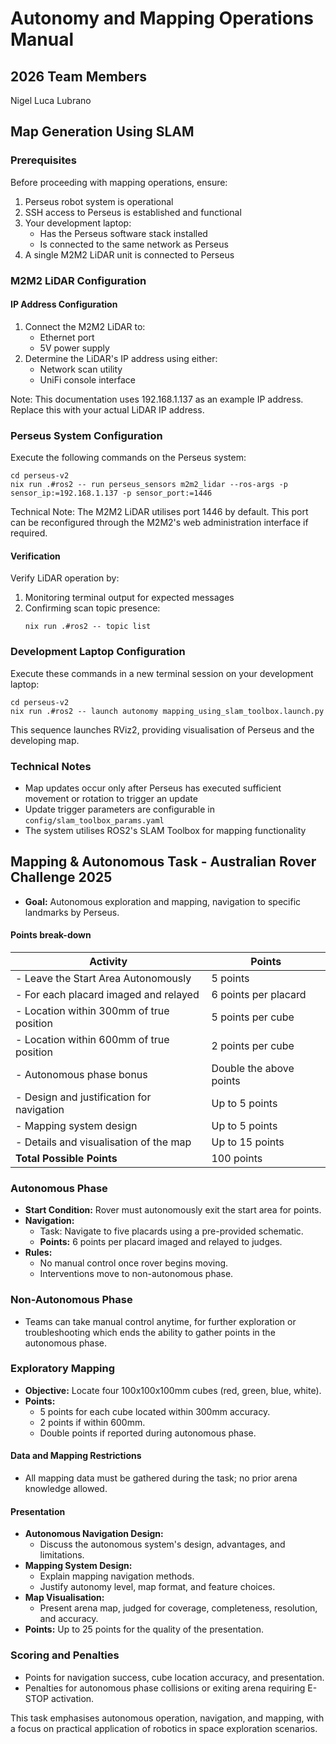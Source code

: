 # Autonomy and Mapping Operations Manual

## 2026 Team Members

Nigel
Luca Lubrano

## Map Generation Using SLAM

### Prerequisites

Before proceeding with mapping operations, ensure:

1. Perseus robot system is operational
2. SSH access to Perseus is established and functional
3. Your development laptop:
   - Has the Perseus software stack installed
   - Is connected to the same network as Perseus
4. A single M2M2 LiDAR unit is connected to Perseus

### M2M2 LiDAR Configuration

#### IP Address Configuration

1. Connect the M2M2 LiDAR to:
   - Ethernet port
   - 5V power supply
2. Determine the LiDAR's IP address using either:
   - Network scan utility
   - UniFi console interface

Note: This documentation uses 192.168.1.137 as an example IP address. Replace this with your actual LiDAR IP address.

### Perseus System Configuration

Execute the following commands on the Perseus system:

```console
cd perseus-v2
nix run .#ros2 -- run perseus_sensors m2m2_lidar --ros-args -p sensor_ip:=192.168.1.137 -p sensor_port:=1446
```

Technical Note: The M2M2 LiDAR utilises port 1446 by default. This port can be reconfigured through the M2M2's web administration interface if required.

#### Verification

Verify LiDAR operation by:

1. Monitoring terminal output for expected messages
2. Confirming scan topic presence:
   ```console
   nix run .#ros2 -- topic list
   ```

### Development Laptop Configuration

Execute these commands in a new terminal session on your development laptop:

```console
cd perseus-v2
nix run .#ros2 -- launch autonomy mapping_using_slam_toolbox.launch.py
```

This sequence launches RViz2, providing visualisation of Perseus and the developing map.

### Technical Notes

- Map updates occur only after Perseus has executed sufficient movement or rotation to trigger an update
- Update trigger parameters are configurable in `config/slam_toolbox_params.yaml`
- The system utilises ROS2's SLAM Toolbox for mapping functionality

## Mapping & Autonomous Task - Australian Rover Challenge 2025

- **Goal:** Autonomous exploration and mapping, navigation to specific landmarks by Perseus.

#### Points break-down

| Activity                                  | Points                  |
| ----------------------------------------- | ----------------------- |
| - Leave the Start Area Autonomously       | 5 points                |
| - For each placard imaged and relayed     | 6 points per placard    |
| - Location within 300mm of true position  | 5 points per cube       |
| - Location within 600mm of true position  | 2 points per cube       |
| - Autonomous phase bonus                  | Double the above points |
| - Design and justification for navigation | Up to 5 points          |
| - Mapping system design                   | Up to 5 points          |
| - Details and visualisation of the map    | Up to 15 points         |
| **Total Possible Points**                 | 100 points              |

### Autonomous Phase

- **Start Condition:** Rover must autonomously exit the start area for points.
- **Navigation:**
  - Task: Navigate to five placards using a pre-provided schematic.
  - **Points:** 6 points per placard imaged and relayed to judges.
- **Rules:**
  - No manual control once rover begins moving.
  - Interventions move to non-autonomous phase.

### Non-Autonomous Phase

- Teams can take manual control anytime, for further exploration or troubleshooting which ends the ability to gather points in the autonomous phase.

### Exploratory Mapping

- **Objective:** Locate four 100x100x100mm cubes (red, green, blue, white).
- **Points:**
  - 5 points for each cube located within 300mm accuracy.
  - 2 points if within 600mm.
  - Double points if reported during autonomous phase.

#### Data and Mapping Restrictions

- All mapping data must be gathered during the task; no prior arena knowledge allowed.

#### Presentation

- **Autonomous Navigation Design:**
  - Discuss the autonomous system's design, advantages, and limitations.
- **Mapping System Design:**
  - Explain mapping navigation methods.
  - Justify autonomy level, map format, and feature choices.
- **Map Visualisation:**
  - Present arena map, judged for coverage, completeness, resolution, and accuracy.
- **Points:** Up to 25 points for the quality of the presentation.

### Scoring and Penalties

- Points for navigation success, cube location accuracy, and presentation.
- Penalties for autonomous phase collisions or exiting arena requiring E-STOP activation.

This task emphasises autonomous operation, navigation, and mapping, with a focus on practical application of robotics in space exploration scenarios.
